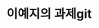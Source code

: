 <!DOCTYPE html>
<html lang="ko">
<head>
    <meta charset="UTF-8">
    <meta http-equiv="X-UA-Compatible" content="IE=edge">
    <title>readme</title>
  
<h1>이예지의 과제git</h1>